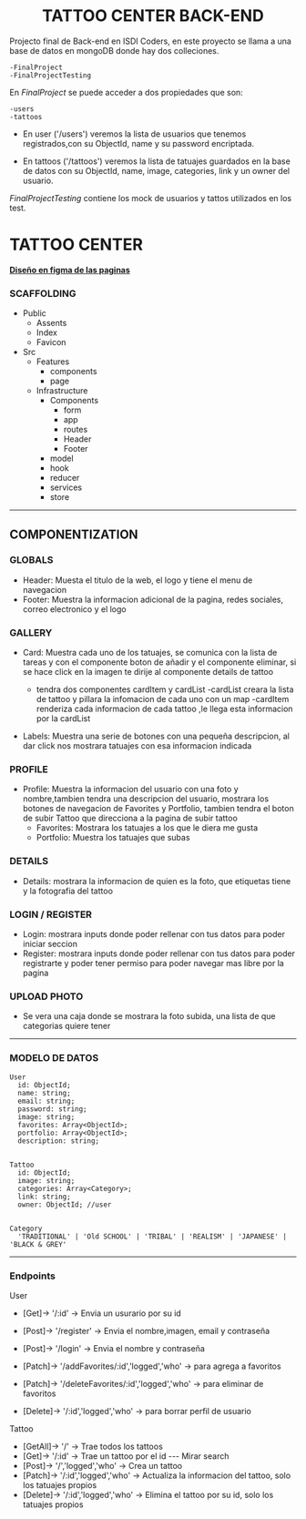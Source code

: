 <h1 align="center"> TATTOO CENTER BACK-END</h1>

Projecto final de Back-end en ISDI Coders, en este proyecto se llama a una base de datos en mongoDB donde hay dos colleciones.

    -FinalProject
    -FinalProjectTesting

En _FinalProject_ se puede acceder a dos propiedades que son:

    -users
    -tattoos

-   En user ('/users') veremos la lista de usuarios que tenemos registrados,con su ObjectId, name y su password encriptada.

-   En tattoos ('/tattoos') veremos la lista de tatuajes guardados en la base de datos con su ObjectId, name, image, categories, link y un owner del usuario.

_FinalProjectTesting_ contiene los mock de usuarios y tattos utilizados en los test.


# TATTOO CENTER

[**Diseño en figma de las paginas**](https://www.figma.com/file/vdlESQE81Wlj6pNbhxQa38/Tatto-lucho?node-id=0%3A1&t=VgBoaJhpwXk1qHtb-1)

### SCAFFOLDING

- Public
  - Assents
  - Index
  - Favicon
- Src
  - Features
    - components
    - page
  - Infrastructure
    - Components
      - form
      - app
      - routes
      - Header
      - Footer
    - model
    - hook
    - reducer
    - services
    - store

---

## COMPONENTIZATION

### GLOBALS

- Header: Muesta el titulo de la web, el logo y tiene el menu de navegacion
- Footer: Muestra la informacion adicional de la pagina, redes sociales, correo electronico y el logo

### GALLERY

- Card: Muestra cada uno de los tatuajes, se comunica con la lista de tareas y con el componente boton de añadir y el componente eliminar, si se hace click en la imagen te dirije al componente details de tattoo
    - tendra dos componentes cardItem y cardList
        -cardList creara la lista de tattoo y pillara la infomacion de cada uno con un map
        -cardItem renderiza cada informacion de cada tattoo ,le llega esta informacion por la cardList

- Labels: Muestra una serie de botones con una pequeña descripcion, al dar click nos mostrara tatuajes con esa informacion indicada

### PROFILE

- Profile: Muestra la informacion del usuario con una foto y nombre,tambien tendra una descripcion del usuario, mostrara los botones de navegacion de Favorites y Portfolio, tambien tendra el boton de subir Tattoo que direcciona a la pagina de subir tattoo
  - Favorites: Mostrara los tatuajes a los que le diera me gusta
  - Portfolio: Muestra los tatuajes que subas

### DETAILS

- Details: mostrara la informacion de quien es la foto, que etiquetas tiene y la fotografia del tattoo

### LOGIN / REGISTER

- Login: mostrara inputs donde poder rellenar con tus datos para poder iniciar seccion
- Register: mostrara inputs donde poder rellenar con tus datos para poder registrarte y poder tener permiso para poder navegar mas libre por la pagina

### UPLOAD PHOTO

- Se vera una caja donde se mostrara la foto subida, una lista de que categorias quiere tener

---

### MODELO DE DATOS

    User
      id: ObjectId;
      name: string;
      email: string;
      password: string;
      image: string;
      favorites: Array<ObjectId>;
      portfolio: Array<ObjectId>;
      description: string;


    Tattoo
      id: ObjectId;
      image: string;
      categories: Array<Category>;
      link: string;
      owner: ObjectId; //user


    Category
      'TRADITIONAL' | 'Old SCHOOL' | 'TRIBAL' | 'REALISM' | 'JAPANESE' | 'BLACK & GREY'

---

### Endpoints

User
- [Get]-> '/:id' -> Envia un usurario por su id
- [Post]-> '/register' -> Envia el nombre,imagen, email y contraseña
- [Post]-> '/login' -> Envia el nombre y contraseña

- [Patch]-> '/addFavorites/:id','logged','who' -> para agrega a favoritos
- [Patch]-> '/deleteFavorites/:id','logged','who' -> para eliminar de favoritos

- [Delete]-> '/:id','logged','who' -> para borrar perfil de usuario

Tattoo

- [GetAll]-> '/' -> Trae todos los tattoos
- [Get]-> '/:id' -> Trae un tattoo por el id  --- Mirar search
- [Post]-> '/','logged','who' -> Crea un tattoo
- [Patch]-> '/:id','logged','who' -> Actualiza la informacion del tattoo, solo los tatuajes propios
- [Delete]-> '/:id','logged','who' -> Elimina el tattoo por su id, solo los tatuajes propios
